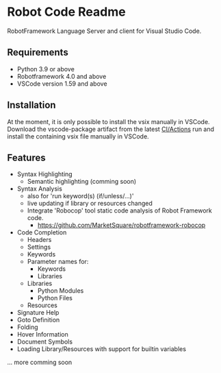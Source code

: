 # Robot Code Readme

RobotFramework Language Server and client for Visual Studio Code.


## Requirements

* Python 3.9 or above
* Robotframework 4.0 and above
* VSCode version 1.59 and above

## Installation

At the moment, it is only possible to install the vsix manually in VSCode.
Download the vscode-package artifact from the latest [CI/Actions](https://github.com/d-biehl/robotcode/actions/workflows/build.yml) run and install the containing vsix file manually in VSCode.

## Features

* Syntax Highlighting
    * Semantic highlighting (comming soon)
* Syntax Analysis
    * also for 'run keyword(s) (if/unless/...)'
    * live updating if library or resources changed    
    * Integrate 'Robocop' tool static code analysis of Robot Framework code.
        * https://github.com/MarketSquare/robotframework-robocop
* Code Completion
    * Headers
    * Settings
    * Keywords
    * Parameter names for:
        * Keywords
        * Libraries
    * Libraries
        * Python Modules
        * Python Files
    * Resources
* Signature Help
* Goto Definition
* Folding
* Hover Information
* Document Symbols
* Loading Library/Resources with support for builtin variables


... more comming soon
